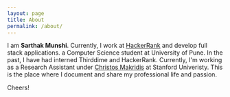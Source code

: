 ```yaml
---
layout: page
title: About
permalink: /about/
---
```

I am **Sarthak Munshi**. Currently, I work at <u><a href="https://www.hackerrank.com/">HackerRank</a></u> and develop full stack applications. a Computer Science student at University of Pune. In the past, I have had interned Thirddime and HackerRank. Currently, I'm working as a Research Assistant under <u>Christos Makridis</u> at Stanford Univeristy. This is the place where I document and share my professional life and passion.

Cheers!

